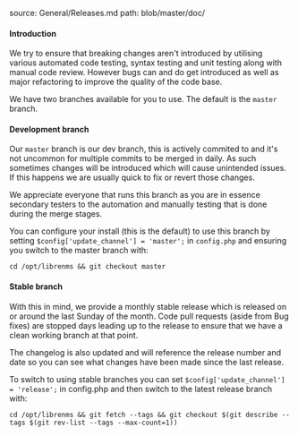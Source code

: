 source: General/Releases.md
path: blob/master/doc/

#### Introduction
We try to ensure that breaking changes aren't introduced by utilising various automated 
code testing, syntax testing and unit testing along with manual code review. However 
bugs can and do get introduced as well as major refactoring to improve the quality of 
the code base.

We have two branches available for you to use. The default is the `master` branch.

#### Development branch
Our `master` branch is our dev branch, this is actively commited to and it's not uncommon 
for multiple commits to be merged in daily. As such sometimes changes will be introduced 
which will cause unintended issues. If this happens we are usually quick to fix or 
revert those changes.

We appreciate everyone that runs this branch as you are in essence secondary testers to 
the automation and manually testing that is done during the merge stages.

You can configure your install (this is the default) to use this branch by setting `$config['update_channel'] = 'master';` 
in `config.php` and ensuring you switch to the master branch with:

`cd /opt/librenms && git checkout master`

#### Stable branch
With this in mind, we provide a monthly stable release which is released on or around 
the last Sunday of the month. Code pull requests (aside from Bug fixes) are stopped days 
leading up to the release to ensure that we have a clean working branch at that point.

The changelog is also updated and will reference the release number and date so you can see 
what changes have been made since the last release.

To switch to using stable branches you can set `$config['update_channel'] = 'release';` 
in config.php and then switch to the latest release branch with:

`cd /opt/librenms && git fetch --tags && git checkout $(git describe --tags $(git rev-list --tags --max-count=1))`
